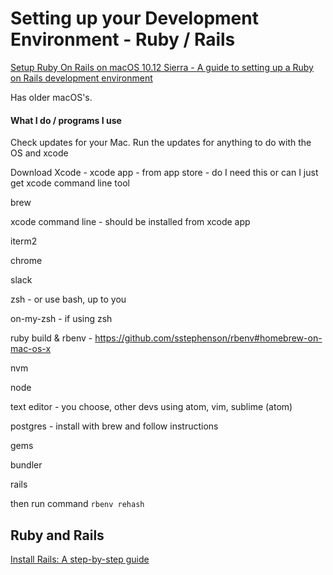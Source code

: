 # Setting up your Development Environment - Ruby / Rails

[Setup Ruby On Rails on macOS 10.12 Sierra - A guide to setting up a Ruby on Rails development environment](https://gorails.com/setup/osx/10.12-sierra)

Has older macOS's.

#### What I do / programs I use

Check updates for your Mac. Run the updates for anything to do with the OS and xcode

Download Xcode - xcode app - from app store - do I need this or can I just get xcode command line tool

brew

xcode command line -  should be installed  from xcode app

iterm2

chrome

slack

zsh - or use bash, up to you

on-my-zsh - if using zsh

ruby build & rbenv - https://github.com/sstephenson/rbenv#homebrew-on-mac-os-x

nvm

node

text editor - you choose, other devs using atom, vim, sublime
(atom)

postgres - install with brew and follow instructions

gems

bundler

rails

then run command `rbenv rehash`


## Ruby and Rails
[Install Rails: A step-by-step guide](http://installrails.com/)
